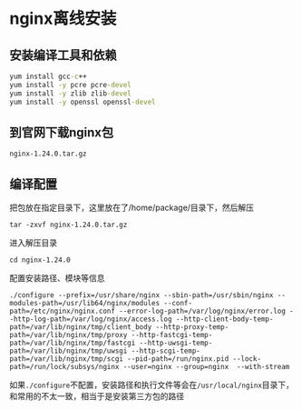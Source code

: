 # nginx离线安装

## 安装编译工具和依赖

```cmd
yum install gcc-c++
yum install -y pcre pcre-devel
yum install -y zlib zlib-devel
yum install -y openssl openssl-devel
```

## 到官网下载nginx包

`nginx-1.24.0.tar.gz` 

## 编译配置

把包放在指定目录下，这里放在了/home/package/目录下，然后解压

```
tar -zxvf nginx-1.24.0.tar.gz
```

进入解压目录

```
cd nginx-1.24.0
```

配置安装路径、模块等信息

```
./configure --prefix=/usr/share/nginx --sbin-path=/usr/sbin/nginx --modules-path=/usr/lib64/nginx/modules --conf-path=/etc/nginx/nginx.conf --error-log-path=/var/log/nginx/error.log --http-log-path=/var/log/nginx/access.log --http-client-body-temp-path=/var/lib/nginx/tmp/client_body --http-proxy-temp-path=/var/lib/nginx/tmp/proxy --http-fastcgi-temp-path=/var/lib/nginx/tmp/fastcgi --http-uwsgi-temp-path=/var/lib/nginx/tmp/uwsgi --http-scgi-temp-path=/var/lib/nginx/tmp/scgi --pid-path=/run/nginx.pid --lock-path=/run/lock/subsys/nginx --user=nginx --group=nginx  --with-stream
```

如果`./configure`不配置，安装路径和执行文件等会在`/usr/local/nginx`目录下，和常用的不太一致，相当于是安装第三方包的路径


